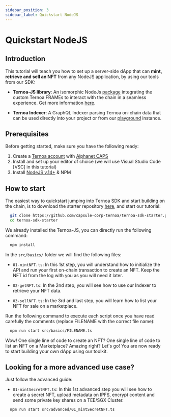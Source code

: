 ```yaml
---
sidebar_position: 3
sidebar_label: Quickstart NodeJS
---
```


# Quickstart NodeJS

## Introduction

This tutorial will teach you how to set up a server-side dApp that can **mint, retrieve and sell an NFT** from any NodeJS application, by using our tools from our SDK:

- **Ternoa-JS library**: An isomorphic NodeJs [package](https://www.npmjs.com/package/ternoa-js) integrating the custom Ternoa FRAMEs to interact with the chain in a seamless experience. Get more information [here](https://github.com/capsule-corp-ternoa/ternoa-js).

- **Ternoa Indexer**: A GraphQL Indexer parsing Ternoa on-chain data that can be used directly into your project or from our [playground](https://indexer-mainnet.ternoa.dev/) instance.

## Prerequisites

Before getting started, make sure you have the following ready:

1. Create a [Ternoa account](/for-developers/get-started/create-account) with [Alphanet CAPS](/for-developers/get-started/create-account#step-2-get-some-free-test-caps-tokens)
2. Install and set up your editor of choice (we will use Visual Studio Code [VSC] in this tutorial)
3. Install [NodeJS v.14+](https://nodejs.org/en/download/) & NPM

## How to start

The easiest way to quickstart jumping into Ternoa SDK and start building on the chain, is to download the starter repository [here](https://github.com/capsule-corp-ternoa/ternoa-sdk-starter), and start our tutorial:

```bash showLineNumbers
  git clone https://github.com/capsule-corp-ternoa/ternoa-sdk-starter.git
  cd ternoa-sdk-starter
```

We already installed the Ternoa-JS, you can directly run the following command:

```bash showLineNumbers
  npm install
```

In the `src/basics/` folder we will find the following files:

- `01-mintNFT.ts`: In this 1st step, you will understand how to initialize the API and run your first on-chain transaction to create an NFT. Keep the NFT id from the log with you as you will need it later.

- `02-getNFT.ts`: In the 2nd step, you will see how to use our Indexer to retrieve your NFT data.

- `03-sellNFT.ts`: In the 3rd and last step, you will learn how to list your NFT for sale on a marketplace.

Run the following command to execute each script once you have read carefully the comments (replace FILENAME with the correct file name):

```bash showLineNumbers
  npm run start src/basics/FILENAME.ts
```

Wow! One single line of code to create an NFT? One single line of code to list an NFT on a Marketplace? Amazing right?
Let's go! You are now ready to start building your own dApp using our toolkit.

## Looking for a more advanced use case?

Just follow the advanced guide:

- `01-mintSecretNFT.ts`: In this 1st advanced step you will see how to create a secret NFT, upload metadata on IPFS, encrypt content and send some private key shares on a TEE/SGX Cluster.

```bash showLineNumbers
  npm run start src/advanced/01_mintSecretNFT.ts
```
